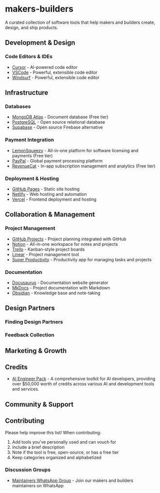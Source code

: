 # makers-builders

A curated collection of software tools that help makers and builders create, design, and ship products.

## Development & Design

### Code Editors & IDEs

- [Cursor](https://www.cursor.com/) - AI-powered code editor
- [VSCode](https://code.visualstudio.com/) - Powerful, extensible code editor
- [Windsurf](https://code.visualstudio.com/) - Powerful, extensible code editor

## Infrastructure

### Databases

- [MongoDB Atlas](https://www.mongodb.com/atlas) - Document database (Free tier)
- [PostgreSQL](https://www.postgresql.org/) - Open source relational database
- [Supabase](https://supabase.com/) - Open source Firebase alternative

### Payment Integration

- [LemonSqueezy](https://www.lemonsqueezy.com/) - All-in-one platform for software licensing and payments (Free tier)
- [PayPal](https://www.paypal.com/business) - Global payment processing platform
- [RevenueCat](https://www.revenuecat.com/) - In-app subscription management and analytics (Free tier)

### Deployment & Hosting

- [GitHub Pages](https://pages.github.com/) - Static site hosting
- [Netlify](https://www.netlify.com/) - Web hosting and automation
- [Vercel](https://vercel.com/) - Frontend deployment and hosting

## Collaboration & Management

### Project Management

- [GitHub Projects](https://github.com/features/projects) - Project planning integrated with GitHub
- [Notion](https://www.notion.so/) - All-in-one workspace for notes and projects
- [Trello](https://trello.com/) - Kanban-style project boards
- [Linear](https://linear.app/) - Project management tool
- [Super Productivity](https://super-productivity.com/) - Productivity app for managing tasks and projects

### Documentation

- [Docusaurus](https://docusaurus.io/) - Documentation website generator
- [MkDocs](https://www.mkdocs.org/) - Project documentation with Markdown
- [Obsidian](https://obsidian.md/) - Knowledge base and note-taking

## Design Partners

### Finding Design Partners

### Feedback Collection

## Marketing & Growth

## Credits

- [AI Engineer Pack](https://www.aiengineerpack.com/) - A comprehensive toolkit for AI developers, providing over $50,000 worth of credits across various AI and development tools and services.

## Community & Support

## Contributing

Please help improve this list! When contributing:

1. Add tools you've personally used and can vouch for
2. Include a brief description
3. Note if the tool is free, open-source, or has a free tier
4. Keep categories organized and alphabetized

### Discussion Groups

- [Maintainers WhatsApp Group](https://chat.whatsapp.com/D0QT0J7Q79W7SJXBVygOAM) - Join our makers and builders maintainers on WhatsApp
